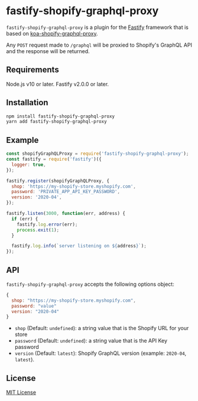 # fastify-shopify-graphql-proxy

`fastify-shopify-graphql-proxy` is a plugin for the [Fastify](https://github.com/fastify/fastify) framework that is based on [koa-shopify-graphql-proxy](https://github.com/Shopify/quilt/tree/master/packages/koa-shopify-graphql-proxy).

Any `POST` request made to `/graphql` will be proxied to Shopify's GraphQL API and the response will be returned.

## Requirements

Node.js v10 or later.
Fastify v2.0.0 or later.

## Installation

```sh
npm install fastify-shopify-graphql-proxy
yarn add fastify-shopify-graphql-proxy
```

## Example

```js
const shopifyGraphQLProxy = require('fastify-shopify-graphql-proxy');
const fastify = require('fastify')({
  logger: true,
});

fastify.register(shopifyGraphQLProxy, {
  shop: 'https://my-shopify-store.myshopify.com',
  password: 'PRIVATE_APP_API_KEY_PASSWORD',
  version: '2020-04',
});

fastify.listen(3000, function(err, address) {
  if (err) {
    fastify.log.error(err);
    process.exit(1);
  }

  fastify.log.info(`server listening on ${address}`);
});
```

## API

`fastify-shopify-graphql-proxy` accepts the following options object:

```js
{
  shop: "https://my-shopify-store.myshopify.com",
  password: "value"
  version: "2020-04"
}
```

- `shop` (Default: `undefined`): a string value that is the Shopify URL for your store
- `password` (Default: `undefined`): a string value that is the API Key password
- `version` (Default: `latest`): Shopify GraphQL version (example: `2020-04`, `latest`).

## License

[MIT License](LICENSE)
